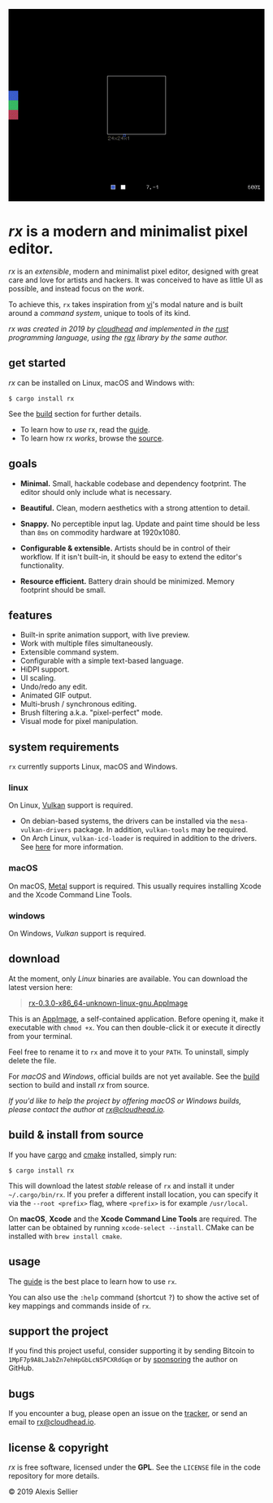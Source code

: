 
![rx](gifs/demo.gif)

# *rx* is a modern and minimalist pixel editor.

*rx* is an *extensible*, modern and minimalist pixel editor, designed with great
care and love for artists and hackers. It was conceived to have
as little UI as possible, and instead focus on the *work*.

To achieve this, `rx` takes inspiration from [vi][0]'s modal nature and is
built around a *command system*, unique to tools of its kind.

*rx was created in 2019 by [cloudhead](https://cloudhead.io) and implemented
in the [rust][1] programming language, using the [rgx][2] library by
the same author.*

[0]: https://en.wikipedia.org/wiki/Vi
[1]: https://rust-lang.org
[2]: https://github.com/cloudhead/rgx

## get started

*rx* can be installed on Linux, macOS and Windows with:

    $ cargo install rx

See the [build][build] section for further details.

* To learn how to *use* rx, read the [guide][guide].
* To learn how rx *works*, browse the [source](https://github.com/cloudhead/rx).

## goals

* **Minimal.** Small, hackable codebase and dependency footprint. The editor
  should only include what is necessary.

* **Beautiful.** Clean, modern aesthetics with a strong attention to detail.

* **Snappy.** No perceptible input lag. Update and paint time should be
  less than `8ms` on commodity hardware at 1920x1080.

* **Configurable & extensible.** Artists should be in control of their workflow.
  If it isn't built-in, it should be easy to extend the editor's functionality.

* **Resource efficient.** Battery drain should be minimized. Memory footprint should
  be small.

## features

  * Built-in sprite animation support, with live preview.
  * Work with multiple files simultaneously.
  * Extensible command system.
  * Configurable with a simple text-based language.
  * HiDPI support.
  * UI scaling.
  * Undo/redo any edit.
  * Animated GIF output.
  * Multi-brush / synchronous editing.
  * Brush filtering a.k.a. "pixel-perfect" mode.
  * Visual mode for pixel manipulation.

## system requirements

`rx` currently supports Linux, macOS and Windows.

### linux

On Linux, [Vulkan][vulkan] support is required.

* On debian-based systems, the drivers can be installed via the
`mesa-vulkan-drivers` package. In addition, `vulkan-tools` may be required.
* On Arch Linux, `vulkan-icd-loader` is required in addition to the drivers. See
[here][arch] for more information.

[arch]: https://wiki.archlinux.org/index.php/Vulkan
[vulkan]: https://www.khronos.org/vulkan/

### macOS

On macOS, [Metal][metal] support is required. This usually requires installing Xcode
and the Xcode Command Line Tools.

[metal]: https://developer.apple.com/metal/

### windows

On Windows, *Vulkan* support is required.

<a id="download"></a>

## download

At the moment, only *Linux* binaries are available. You can download the
latest version here:

> [rx-0.3.0-x86_64-unknown-linux-gnu.AppImage][app]

This is an [AppImage][appimage], a self-contained application. Before opening
it, make it executable with `chmod +x`. You can then double-click it or execute
it directly from your terminal.

Feel free to rename it to `rx` and move it to your `PATH`. To uninstall,
simply delete the file.

[app]: https://github.com/cloudhead/rx/releases/download/v0.3.0/rx-0.3.0-x86_64-unknown-linux-gnu.AppImage
[appimage]: https://appimage.org/

For *macOS* and *Windows*, official builds are not yet available. See the
[build][build] section to build and install *rx* from source.

*If you'd like to help the project by offering macOS or Windows builds, please
contact the author at <rx@cloudhead.io>.*

<a id="build"></a>

## build & install from source

If you have [cargo][cargo] and [cmake][cmake] installed, simply run:

    $ cargo install rx

This will download the latest *stable* release of `rx` and install it under
`~/.cargo/bin/rx`.  If you prefer a different install location, you can specify
it via the `--root <prefix>` flag, where `<prefix>` is for example
`/usr/local`.

[cargo]: https://crates.io/install
[cmake]: https://cmake.org/download/

On **macOS**, **Xcode** and the **Xcode Command Line Tools** are required.  The
latter can be obtained by running `xcode-select --install`. CMake can be
installed with `brew install cmake`.

## usage

The [guide][guide] is the best place to learn how to use `rx`.

You can also use the `:help` command (shortcut <kbd>?</kbd>) to show the
active set of key mappings and commands inside of `rx`.

## support the project

If you find this project useful, consider supporting it by sending Bitcoin to
`1MpF7p9A8LJabZn7ehHpGbLcN5PCXRdGqm` or by [sponsoring][sponsor] the author on
GitHub.

[sponsor]: https://github.com/sponsors/cloudhead

## bugs

If you encounter a bug, please open an issue on the [tracker][tracker], or
send an email to <rx@cloudhead.io>.

[tracker]: https://github.com/cloudhead/rx/issues

## license & copyright

*rx* is free software, licensed under the **GPL**. See the `LICENSE` file in
the code repository for more details.

&copy; 2019 Alexis Sellier

[guide]: guide.html
[build]: #build
